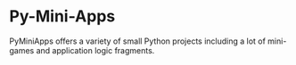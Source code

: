 # Py-Mini-Apps
PyMiniApps offers a variety of small Python projects including a lot of mini-games and application logic fragments. 
